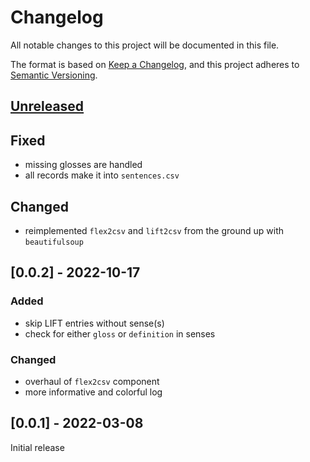 # Changelog
All notable changes to this project will be documented in this file.

The format is based on [Keep a Changelog](https://keepachangelog.com/en/1.0.0/),
and this project adheres to [Semantic Versioning](https://semver.org/spec/v2.0.0.html).

## [Unreleased]

## Fixed
* missing glosses are handled
* all records make it into `sentences.csv`

## Changed
* reimplemented `flex2csv` and `lift2csv` from the ground up with `beautifulsoup`

## [0.0.2] - 2022-10-17

### Added
* skip LIFT entries without sense(s)
* check for either `gloss` or `definition` in senses

### Changed
* overhaul of `flex2csv` component
* more informative and colorful log

## [0.0.1] - 2022-03-08

Initial release

[Unreleased]: https://github.com/fmatter/cldflex/compare/v0.0.2...HEAD